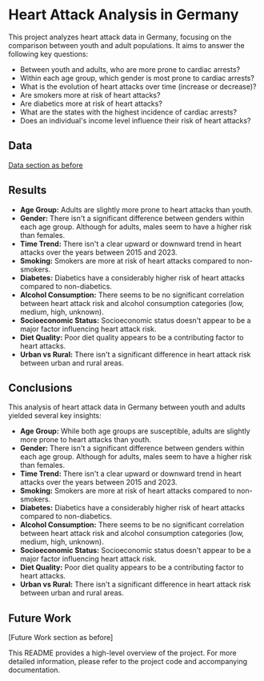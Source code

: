 # Heart Attack Analysis in Germany

This project analyzes heart attack data in Germany, focusing on the comparison between youth and adult populations. It aims to answer the following key questions:

* Between youth and adults, who are more prone to cardiac arrests?
* Within each age group, which gender is most prone to cardiac arrests?
* What is the evolution of heart attacks over time (increase or decrease)?
* Are smokers more at risk of heart attacks?
* Are diabetics more at risk of heart attacks?
* What are the states with the highest incidence of cardiac arrests?
* Does an individual's income level influence their risk of heart attacks?

## Data

[Data section as before](https://www.kaggle.com/datasets/ankushpanday1/heart-attack-in-youth-vs-adult-in-germany)


## Results 

* **Age Group:** Adults are slightly more prone to heart attacks than youth.
* **Gender:** There isn't a significant difference between genders within each age group. Although for adults, males seem to have a higher risk than females.
* **Time Trend:** There isn't a clear upward or downward trend in heart attacks over the years between 2015 and 2023.
* **Smoking:** Smokers are more at risk of heart attacks compared to non-smokers.
* **Diabetes:** Diabetics have a considerably higher risk of heart attacks compared to non-diabetics.
* **Alcohol Consumption:** There seems to be no significant correlation between heart attack risk and alcohol consumption categories (low, medium, high, unknown).
* **Socioeconomic Status:** Socioeconomic status doesn't appear to be a major factor influencing heart attack risk.
* **Diet Quality:** Poor diet quality appears to be a contributing factor to heart attacks.
* **Urban vs Rural:** There isn't a significant difference in heart attack risk between urban and rural areas.

## Conclusions

This analysis of heart attack data in Germany between youth and adults yielded several key insights:

* **Age Group:** While both age groups are susceptible, adults are slightly more prone to heart attacks than youth.
* **Gender:** There isn't a significant difference between genders within each age group. Although for adults, males seem to have a higher risk than females.
* **Time Trend:** There isn't a clear upward or downward trend in heart attacks over the years between 2015 and 2023.
* **Smoking:** Smokers are more at risk of heart attacks compared to non-smokers.
* **Diabetes:** Diabetics have a considerably higher risk of heart attacks compared to non-diabetics.
* **Alcohol Consumption:** There seems to be no significant correlation between heart attack risk and alcohol consumption categories (low, medium, high, unknown).
* **Socioeconomic Status:** Socioeconomic status doesn't appear to be a major factor influencing heart attack risk.
* **Diet Quality:** Poor diet quality appears to be a contributing factor to heart attacks.
* **Urban vs Rural:** There isn't a significant difference in heart attack risk between urban and rural areas.

## Future Work

[Future Work section as before]

This README provides a high-level overview of the project. For more detailed information, please refer to the project code and accompanying documentation.
